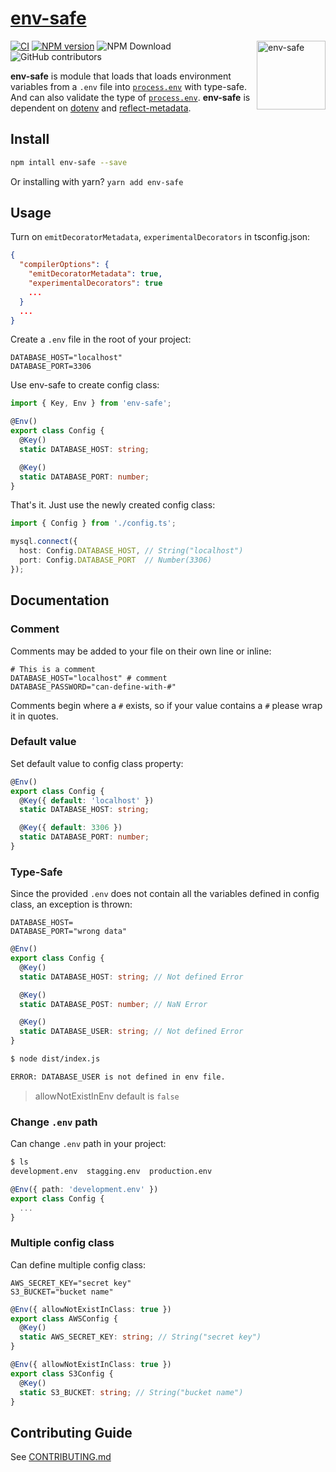 <h1><a href="https://www.npmjs.com/package/env-safe">env-safe</a></h1>

<img src="https://avatars.githubusercontent.com/u/21240036?s=200&v=4" alt="env-safe" align="right" width="110" />

<!-- Badges -->
[![CI](https://github.com/creatrip/env-safe/actions/workflows/ci.yml/badge.svg)](https://github.com/creatrip/env-safe/actions/workflows/ci.yml)
[![NPM version](https://img.shields.io/npm/v/env-safe.svg)](https://www.npmjs.com/package/env-safe)
<img alt="NPM Download" src="https://img.shields.io/npm/dw/env-safe">
<img alt="GitHub contributors" src="https://img.shields.io/github/contributors/creatrip/env-safe">

**env-safe** is module that loads that loads environment variables from a `.env` file into [`process.env`](https://nodejs.org/docs/latest/api/process.html#process_process_env) with type-safe. And can also validate the type of [`process.env`](https://nodejs.org/docs/latest/api/process.html#process_process_env). **env-safe** is dependent on [dotenv](https://www.npmjs.com/package/dotenv) and [reflect-metadata](https://www.npmjs.com/package/reflect-metadata).

<!-- Introduce -->

## Install

```sh
npm intall env-safe --save
```

Or installing with yarn? `yarn add env-safe`

## Usage

Turn on `emitDecoratorMetadata`, `experimentalDecorators` in tsconfig.json:

```json
{
  "compilerOptions": {
    "emitDecoratorMetadata": true,
    "experimentalDecorators": true
    ...
  }
  ...
}
```

Create a `.env` file in the root of your project:

```dosini
DATABASE_HOST="localhost"
DATABASE_PORT=3306
```

Use env-safe to create config class:

```typescript
import { Key, Env } from 'env-safe';

@Env()
export class Config {
  @Key()
  static DATABASE_HOST: string;

  @Key()
  static DATABASE_PORT: number;
}
```

That's it. Just use the newly created config class:

```typescript
import { Config } from './config.ts';

mysql.connect({
  host: Config.DATABASE_HOST, // String("localhost")
  port: Config.DATABASE_PORT  // Number(3306)
});
```

## Documentation

### Comment

Comments may be added to your file on their own line or inline:

```dosini
# This is a comment
DATABASE_HOST="localhost" # comment
DATABASE_PASSWORD="can-define-with-#"
```

Comments begin where a `#` exists, so if your value contains a `#` please wrap it in quotes.

### Default value

Set default value to config class property:

```typescript
@Env()
export class Config {
  @Key({ default: 'localhost' })
  static DATABASE_HOST: string;

  @Key({ default: 3306 })
  static DATABASE_PORT: number;
}
```

### Type-Safe

Since the provided `.env` does not contain all the variables defined in config class, an exception is thrown:

```dosini
DATABASE_HOST=
DATABASE_PORT="wrong data"
```

```typescript
@Env()
export class Config {
  @Key()
  static DATABASE_HOST: string; // Not defined Error

  @Key()
  static DATABASE_POST: number; // NaN Error

  @Key()
  static DATABASE_USER: string; // Not defined Error
}
```

```sh
$ node dist/index.js

ERROR: DATABASE_USER is not defined in env file.
```

> allowNotExistInEnv default is `false`

### Change `.env` path

Can change `.env` path in your project:

```sh
$ ls
development.env  stagging.env  production.env
```

```typescript
@Env({ path: 'development.env' })
export class Config {
  ...
}
```

### Multiple config class

Can define multiple config class:

```dosini
AWS_SECRET_KEY="secret key"
S3_BUCKET="bucket name"
```

```typescript
@Env({ allowNotExistInClass: true })
export class AWSConfig {
  @Key()
  static AWS_SECRET_KEY: string; // String("secret key")
}

@Env({ allowNotExistInClass: true })
export class S3Config {
  @Key()
  static S3_BUCKET: string; // String("bucket name")
}
```

## Contributing Guide

See [CONTRIBUTING.md](https://github.com/creatrip/env-safe/blob/main/CONTRIBUTING.md)
